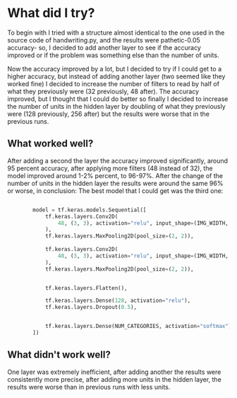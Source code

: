# What did I try?
To begin with I tried with a structure almost identical to the one used in the source code of handwriting.py, and the results were pathetic-0.05 accuracy- so, I decided
to add another layer to see if the accuracy improved or if the problem was something else
than the number of units. 

Now the accuracy improved by a lot, but I decided to try if I could get to a higher accuracy, but instead of adding another layer (two seemed like they worked fine) I decided to increase the number of filters to read by half of what they previously were (32 previously, 48 after). The accuracy improved, but I thought that I could do better so finally I decided to increase the number of units in the hidden layer by doubling of what they previously were (128 previously, 256 after) but the results were worse that in the previous runs.

## What worked well?
After adding a second the layer the accuracy improved significantly, around 95 percent accuracy, after applying more filters (48 instead of 32), the model improved around 1-2% percent, to 96-97%. After the change of the number of units in the hidden layer the results were around the same 96% or worse, in conclusion: The best model that I could get was the third one: 

```python

        model = tf.keras.models.Sequential([
            tf.keras.layers.Conv2D(
                48, (3, 3), activation="relu", input_shape=(IMG_WIDTH, IMG_HEIGHT, 3)
            ),
            tf.keras.layers.MaxPooling2D(pool_size=(2, 2)),
                    
            tf.keras.layers.Conv2D(
                48, (3, 3), activation="relu", input_shape=(IMG_WIDTH, IMG_HEIGHT, 3)
            ),
            tf.keras.layers.MaxPooling2D(pool_size=(2, 2)),


            tf.keras.layers.Flatten(),

            tf.keras.layers.Dense(128, activation="relu"),
            tf.keras.layers.Dropout(0.5),


            tf.keras.layers.Dense(NUM_CATEGORIES, activation="softmax")
        ])
```

## What didn't work well?
One layer was extremely inefficient, after adding another the results were consistently more
precise, after adding more units in the hidden layer, the results were worse than in previous runs with less units.
